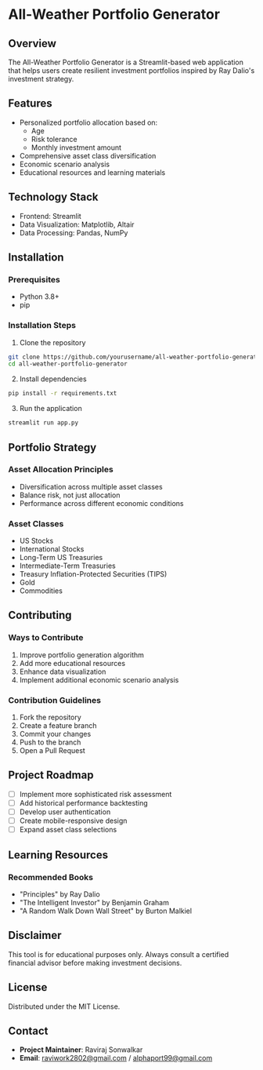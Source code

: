 # All-Weather Portfolio Generator

## Overview

The All-Weather Portfolio Generator is a Streamlit-based web application that helps users create resilient investment portfolios inspired by Ray Dalio's investment strategy.

## Features

- Personalized portfolio allocation based on:
  - Age
  - Risk tolerance
  - Monthly investment amount
- Comprehensive asset class diversification
- Economic scenario analysis
- Educational resources and learning materials

## Technology Stack

- Frontend: Streamlit
- Data Visualization: Matplotlib, Altair
- Data Processing: Pandas, NumPy

## Installation

### Prerequisites

- Python 3.8+
- pip

### Installation Steps

1. Clone the repository
```bash
git clone https://github.com/yourusername/all-weather-portfolio-generator.git
cd all-weather-portfolio-generator
```

2. Install dependencies
```bash
pip install -r requirements.txt
```

3. Run the application
```bash
streamlit run app.py
```

## Portfolio Strategy

### Asset Allocation Principles

- Diversification across multiple asset classes
- Balance risk, not just allocation
- Performance across different economic conditions

### Asset Classes

- US Stocks
- International Stocks
- Long-Term US Treasuries
- Intermediate-Term Treasuries
- Treasury Inflation-Protected Securities (TIPS)
- Gold
- Commodities

## Contributing

### Ways to Contribute

1. Improve portfolio generation algorithm
2. Add more educational resources
3. Enhance data visualization
4. Implement additional economic scenario analysis

### Contribution Guidelines

1. Fork the repository
2. Create a feature branch
3. Commit your changes
4. Push to the branch
5. Open a Pull Request

## Project Roadmap

- [ ] Implement more sophisticated risk assessment
- [ ] Add historical performance backtesting
- [ ] Develop user authentication
- [ ] Create mobile-responsive design
- [ ] Expand asset class selections

## Learning Resources

### Recommended Books

- "Principles" by Ray Dalio
- "The Intelligent Investor" by Benjamin Graham
- "A Random Walk Down Wall Street" by Burton Malkiel

## Disclaimer

This tool is for educational purposes only. Always consult a certified financial advisor before making investment decisions.

## License

Distributed under the MIT License.

## Contact

- **Project Maintainer**: Raviraj Sonwalkar
- **Email**: raviwork2802@gmail.com / alphaport99@gmail.com
